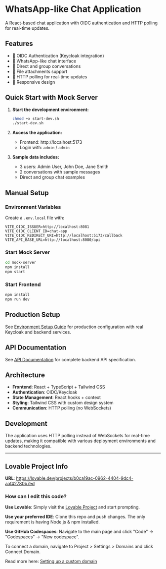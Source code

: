 # WhatsApp-like Chat Application

A React-based chat application with OIDC authentication and HTTP polling for real-time updates.

## Features

- 🔐 OIDC Authentication (Keycloak integration)
- 💬 WhatsApp-like chat interface
- 👥 Direct and group conversations
- 📎 File attachments support
- 🔄 HTTP polling for real-time updates
- 📱 Responsive design

## Quick Start with Mock Server

1. **Start the development environment:**
   ```bash
   chmod +x start-dev.sh
   ./start-dev.sh
   ```

2. **Access the application:**
   - Frontend: http://localhost:5173
   - Login with: `admin` / `admin`

3. **Sample data includes:**
   - 3 users: Admin User, John Doe, Jane Smith
   - 2 conversations with sample messages
   - Direct and group chat examples

## Manual Setup

### Environment Variables

Create a `.env.local` file with:

```env
VITE_OIDC_ISSUER=http://localhost:8081
VITE_OIDC_CLIENT_ID=chat-app
VITE_OIDC_REDIRECT_URI=http://localhost:5173/callback
VITE_API_BASE_URL=http://localhost:8080/api
```

### Start Mock Server

```bash
cd mock-server
npm install
npm start
```

### Start Frontend

```bash
npm install
npm run dev
```

## Production Setup

See [Environment Setup Guide](docs/ENVIRONMENT_SETUP.md) for production configuration with real Keycloak and backend services.

## API Documentation

See [API Documentation](docs/API_DOCUMENTATION.md) for complete backend API specification.

## Architecture

- **Frontend**: React + TypeScript + Tailwind CSS
- **Authentication**: OIDC/Keycloak
- **State Management**: React hooks + context
- **Styling**: Tailwind CSS with custom design system
- **Communication**: HTTP polling (no WebSockets)

## Development

The application uses HTTP polling instead of WebSockets for real-time updates, making it compatible with various deployment environments and backend technologies.

---

## Lovable Project Info

**URL**: https://lovable.dev/projects/b0ca19ac-0962-4404-9dc4-aaf42780b7ed

### How can I edit this code?

**Use Lovable**: Simply visit the [Lovable Project](https://lovable.dev/projects/b0ca19ac-0962-4404-9dc4-aaf42780b7ed) and start prompting.

**Use your preferred IDE**: Clone this repo and push changes. The only requirement is having Node.js & npm installed.

**Use GitHub Codespaces**: Navigate to the main page and click "Code" -> "Codespaces" -> "New codespace".

To connect a domain, navigate to Project > Settings > Domains and click Connect Domain.

Read more here: [Setting up a custom domain](https://docs.lovable.dev/tips-tricks/custom-domain#step-by-step-guide)
